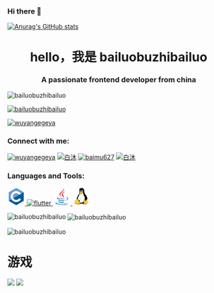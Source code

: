 ### Hi there 👋

<!--
**bailuobuzhibailuo/bailuobuzhibailuo** is a ✨ _special_ ✨ repository because its `README.md` (this file) appears on your GitHub profile.

Here are some ideas to get you started:


- 🔭 I’m currently working on ...
- 🌱 I’m currently learning ...
- 👯 I’m looking to collaborate on ...
- 🤔 I’m looking for help with ...
- 💬 Ask me about ...
- 📫 How to reach me: ...
- 😄 Pronouns: ...
- ⚡ Fun fact: ...
-->
[![Anurag's GitHub stats](https://github-readme-stats.vercel.app/api?username=bailuobuzhibailuo)](https://github.com/anuraghazra/github-readme-stats)
<h1 align="center">hello，我是 bailuobuzhibailuo</h1>
<h3 align="center">A passionate frontend developer from china</h3>

<p align="left"> <img src="https://komarev.com/ghpvc/?username=bailuobuzhibailuo&label=Profile%20views&color=0e75b6&style=plastic" alt="bailuobuzhibailuo" /> </p>

<p align="left"> <a href="https://github.com/ryo-ma/github-profile-trophy"><img src="https://github-profile-trophy.vercel.app/?username=bailuobuzhibailuo" alt="bailuobuzhibailuo" /></a> </p>

<p align="left"> <a href="https://twitter.com/wuyangegeya" target="blank"><img src="https://img.shields.io/twitter/follow/wuyangegeya?logo=twitter&style=for-the-badge" alt="wuyangegeya" /></a> </p>

<h3 align="left">Connect with me:</h3>
<p align="left">
<a href="https://twitter.com/wuyangegeya" target="blank"><img align="center" src="https://raw.githubusercontent.com/rahuldkjain/github-profile-readme-generator/master/src/images/icons/Social/twitter.svg" alt="wuyangegeya" height="30" width="40" /></a>
<a href="https://fb.com/白沐" target="blank"><img align="center" src="https://raw.githubusercontent.com/rahuldkjain/github-profile-readme-generator/master/src/images/icons/Social/facebook.svg" alt="白沐" height="30" width="40" /></a>
<a href="https://instagram.com/baimu627" target="blank"><img align="center" src="https://raw.githubusercontent.com/rahuldkjain/github-profile-readme-generator/master/src/images/icons/Social/instagram.svg" alt="baimu627" height="30" width="40" /></a>
<a href="https://www.youtube.com/c/白沐" target="blank"><img align="center" src="https://raw.githubusercontent.com/rahuldkjain/github-profile-readme-generator/master/src/images/icons/Social/youtube.svg" alt="白沐" height="30" width="40" /></a>
</p>

<h3 align="left">Languages and Tools:</h3>
<p align="left"> <a href="https://www.cprogramming.com/" target="_blank" rel="noreferrer"> <img src="https://raw.githubusercontent.com/devicons/devicon/master/icons/c/c-original.svg" alt="c" width="40" height="40"/> </a> <a href="https://flutter.dev" target="_blank" rel="noreferrer"> <img src="https://www.vectorlogo.zone/logos/flutterio/flutterio-icon.svg" alt="flutter" width="40" height="40"/> </a> <a href="https://www.java.com" target="_blank" rel="noreferrer"> <img src="https://raw.githubusercontent.com/devicons/devicon/master/icons/java/java-original.svg" alt="java" width="40" height="40"/> </a> <a href="https://www.linux.org/" target="_blank" rel="noreferrer"> <img src="https://raw.githubusercontent.com/devicons/devicon/master/icons/linux/linux-original.svg" alt="linux" width="40" height="40"/> </a> </p>

<p><img align="left" src="https://github-readme-stats.vercel.app/api/top-langs?username=bailuobuzhibailuo&show_icons=true&locale=en&layout=compact" alt="bailuobuzhibailuo" /></p>

<p>&nbsp;<img align="center" src="https://github-readme-stats.vercel.app/api?username=bailuobuzhibailuo&show_icons=true&locale=en" alt="bailuobuzhibailuo" /></p>

<p><img align="center" src="https://github-readme-streak-stats.herokuapp.com/?user=bailuobuzhibailuo&" alt="bailuobuzhibailuo" /></p>

# 游戏
![](https://img.shields.io/badge/-Nintendo%20Switch-e60012?style=flat-square&logo=nintendo%20switch&logoColor=ffffff)
![](https://img.shields.io/badge/Steam-171a21?style=flat-square&logo=steam&logoColor=ffffff)
